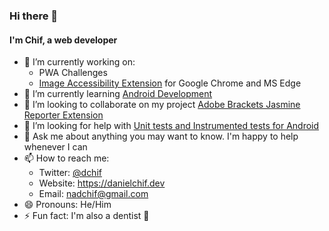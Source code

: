 ### Hi there 👋

#### I'm Chif, a web developer

- 🔭 I’m currently working on:
  - PWA Challenges
  - [Image Accessibility Extension](https://github.com/michaeldera/image-accessibility-extension) for Google Chrome and MS Edge
- 🌱 I’m currently learning [Android Development](https://developers.google.com/certification/associate-android-developer)
- 👯 I’m looking to collaborate on my project [Adobe Brackets Jasmine Reporter Extension](https://github.com/nadchif/brackets-jasmine-reporter)
- 🤔 I’m looking for help with [Unit tests and Instrumented tests for Android](https://github.com/nadchif/headset-control-plus)
- 💬 Ask me about anything you may want to know. I'm happy to help whenever I can
- 📫 How to reach me: 
  - Twitter: [@dchif](https://twitter.com/dchif)
  - Website: https://danielchif.dev
  - Email: [nadchif@gmail.com](mailto:nadchif@gmail.com)
- 😄 Pronouns: He/Him
- ⚡ Fun fact: I'm also a dentist :tooth:

